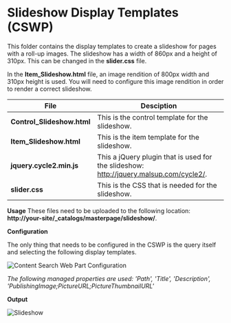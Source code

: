 Slideshow Display Templates (CSWP)
================

This folder contains the display templates to create a slideshow for pages with a roll-up images. 
The slideshow has a width of 860px and a height of 310px. This can be changed in the **slider.css** file.

In the **Item_Slideshow.html** file, an image rendition of 800px width and 310px height is used. You will need to configure this image rendition in order to render a correct slideshow.

File | Desciption
--- | ---
__Control_Slideshow.html__ | This is the control template for the slideshow.
__Item_Slideshow.html__ | This is the item template for the slideshow.
__jquery.cycle2.min.js__ | This a jQuery plugin that is used for the slideshow: http://jquery.malsup.com/cycle2/.
__slider.css__ | This is the CSS that is needed for the slideshow.


**Usage**
These files need to be uploaded to the following location: **http://your-site/_catalogs/masterpage/slideshow/**.

**Configuration**

The only thing that needs to be configured in the CSWP is the query itself and selecting the following display templates.

![Content Search Web Part Configuration](https://raw.githubusercontent.com/SPCSR/DisplayTemplates/master/Search%20Display%20Templates/Slideshow%20Templates%20(CSWP)/images/slideshow1.PNG)

_The following managed properties are used: 'Path', 'Title', 'Description', 'PublishingImage;PictureURL;PictureThumbnailURL'_

**Output**

![Slideshow](https://raw.githubusercontent.com/SPCSR/DisplayTemplates/master/Search%20Display%20Templates/Slideshow%20Templates%20(CSWP)/images/slideshow2.PNG)